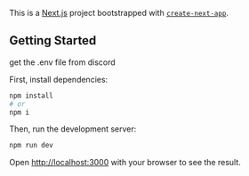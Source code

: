 This is a [Next.js](https://nextjs.org) project bootstrapped with [`create-next-app`](https://nextjs.org/docs/app/api-reference/cli/create-next-app).

## Getting Started

get the .env file from discord 

First, install dependencies:

```bash
npm install
# or
npm i 
```

Then, run the development server:

```bash
npm run dev
```

Open [http://localhost:3000](http://localhost:3000) with your browser to see the result.

